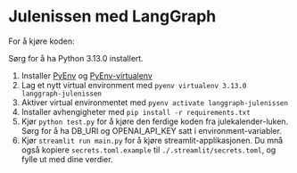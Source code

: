 # Julenissen med LangGraph

For å kjøre koden:

Sørg for å ha Python 3.13.0 installert.

1. Installer [PyEnv](https://github.com/pyenv/pyenv) og [PyEnv-virtualenv](https://github.com/pyenv/pyenv-virtualenv)
2. Lag et nytt virtual environment med `pyenv virtualenv 3.13.0 langgraph-julenissen`
3. Aktiver virtual environmentet med `pyenv activate langgraph-julenissen`
4. Installer avhengigheter med `pip install -r requirements.txt`
5. Kjør `python test.py` for å kjøre den ferdige koden fra julekalender-luken. Sørg for å ha DB_URI og OPENAI_API_KEY satt i environment-variabler.
6. Kjør `streamlit run main.py` for å kjøre streamlit-applikasjonen. Du mnå også kopiere `secrets.toml.example` til `./.streamlit/secrets.toml`, og fylle ut med dine verdier.
